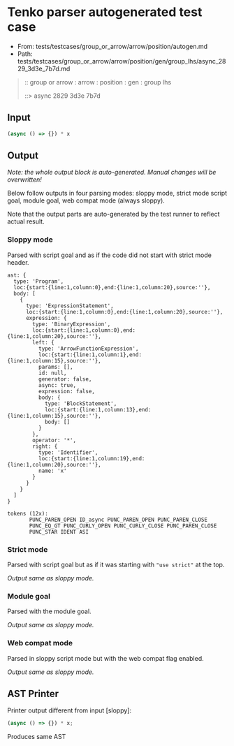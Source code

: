 # Tenko parser autogenerated test case

- From: tests/testcases/group_or_arrow/arrow/position/autogen.md
- Path: tests/testcases/group_or_arrow/arrow/position/gen/group_lhs/async_2829_3d3e_7b7d.md

> :: group or arrow : arrow : position : gen : group lhs
>
> ::> async 2829 3d3e 7b7d

## Input


`````js
(async () => {}) * x
`````

## Output

_Note: the whole output block is auto-generated. Manual changes will be overwritten!_

Below follow outputs in four parsing modes: sloppy mode, strict mode script goal, module goal, web compat mode (always sloppy).

Note that the output parts are auto-generated by the test runner to reflect actual result.

### Sloppy mode

Parsed with script goal and as if the code did not start with strict mode header.

`````
ast: {
  type: 'Program',
  loc:{start:{line:1,column:0},end:{line:1,column:20},source:''},
  body: [
    {
      type: 'ExpressionStatement',
      loc:{start:{line:1,column:0},end:{line:1,column:20},source:''},
      expression: {
        type: 'BinaryExpression',
        loc:{start:{line:1,column:0},end:{line:1,column:20},source:''},
        left: {
          type: 'ArrowFunctionExpression',
          loc:{start:{line:1,column:1},end:{line:1,column:15},source:''},
          params: [],
          id: null,
          generator: false,
          async: true,
          expression: false,
          body: {
            type: 'BlockStatement',
            loc:{start:{line:1,column:13},end:{line:1,column:15},source:''},
            body: []
          }
        },
        operator: '*',
        right: {
          type: 'Identifier',
          loc:{start:{line:1,column:19},end:{line:1,column:20},source:''},
          name: 'x'
        }
      }
    }
  ]
}

tokens (12x):
       PUNC_PAREN_OPEN ID_async PUNC_PAREN_OPEN PUNC_PAREN_CLOSE
       PUNC_EQ_GT PUNC_CURLY_OPEN PUNC_CURLY_CLOSE PUNC_PAREN_CLOSE
       PUNC_STAR IDENT ASI
`````

### Strict mode

Parsed with script goal but as if it was starting with `"use strict"` at the top.

_Output same as sloppy mode._

### Module goal

Parsed with the module goal.

_Output same as sloppy mode._

### Web compat mode

Parsed in sloppy script mode but with the web compat flag enabled.

_Output same as sloppy mode._

## AST Printer

Printer output different from input [sloppy]:

````js
(async () => {}) * x;
````

Produces same AST
